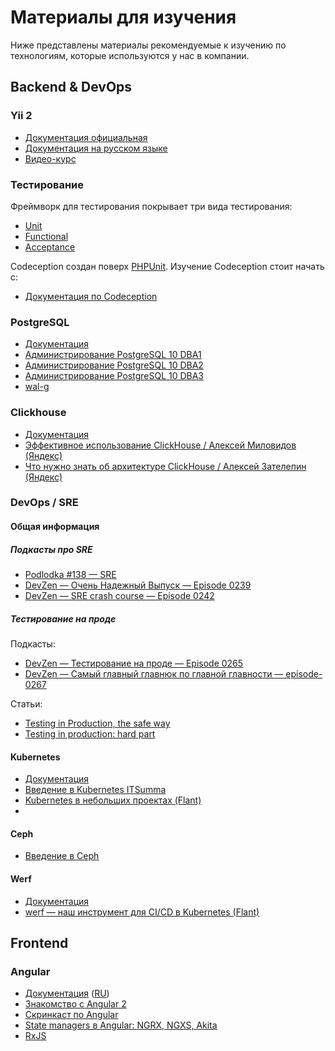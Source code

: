 # Материалы для изучения
Ниже представлены материалы рекомендуемые к изучению по технологиям, которые используются у нас в компании.

## Backend & DevOps
### Yii 2
- [Документация официальная](https://github.com/yiisoft/yii2/blob/master/docs/guide-ru/README.md)
- [Документация на русском языке](https://yiiframework.com.ua/ru/doc/guide/2/)
- [Видео-курс](https://www.youtube.com/watch?v=B1Q44OKh5YA&list=PLSdH7dYnlGYht0eGi9-14X87hrSl9plCc)

### Тестирование
Фреймворк для тестирования покрывает три вида тестирования:
- [Unit](https://codeception.com/docs/05-UnitTests)
- [Functional](https://codeception.com/docs/04-FunctionalTests)
- [Acceptance](https://codeception.com/docs/03-AcceptanceTests)

Codeception создан поверх [PHPUnit](https://phpunit.de/). 
Изучение Codeception стоит начать с:
- [Документация по Codeception](https://codeception.com/docs/01-Introduction)


### PostgreSQL
- [Документация](https://postgrespro.ru/docs)
- [Администрирование PostgreSQL 10 DBA1](https://www.youtube.com/watch?v=mXA861YV7Us&list=PLaFqU3KCWw6JhHBp07QSu9uE8zahhKnTn)
- [Администрирование PostgreSQL 10 DBA2](https://www.youtube.com/watch?v=UihLzyr2o2g&list=PLaFqU3KCWw6KycrRthIC6mESoLLQen1k6)
- [Администрирование PostgreSQL 10 DBA3](https://www.youtube.com/watch?v=V6xYnuK-7PU&list=PLaFqU3KCWw6KEakTSrRWrekNI-z9U1ypF)
- [wal-g](https://github.com/wal-g/wal-g)


### Clickhouse
- [Документация](https://clickhouse.yandex/docs/ru/)
- [Эффективное использование ClickHouse / Алексей Миловидов (Яндекс)](https://www.youtube.com/watch?v=Ac2C2G2g8Cg)
- [Что нужно знать об архитектуре ClickHouse / Алексей Зателепин (Яндекс)](https://www.youtube.com/watch?v=PLMSA_gDdyM)

### DevOps / SRE

#### Общая информация
##### Подкасты про SRE
- [Podlodka #138 — SRE](http://podlodka.io/138)
- [DevZen — Очень Надежный Выпуск — Episode 0239](https://devzen.ru/episode-0239/)
- [DevZen — SRE crash course — Episode 0242](https://devzen.ru/episode-0242/)

##### Тестирование на проде
Подкасты:
- [DevZen — Тестирование на проде — Episode 0265](https://devzen.ru/episode-0265/)
- [DevZen — Самый главный главнюк по главной главности — episode-0267](https://devzen.ru/episode-0267/)

Статьи:
- [Testing in Production, the safe way](https://medium.com/@copyconstruct/testing-in-production-the-safe-way-18ca102d0ef10)
- [Testing in production: hard part](https://medium.com/@copyconstruct/testing-in-production-the-hard-parts-3f06cefaf592)


#### Kubernetes
- [Документация](https://kubernetes.io/docs/home/)
- [Введение в Kubernetes ITSumma](https://www.youtube.com/watch?v=Qmac8MNlhmg&list=PLVSuF-7tjVUgPSW-YAhrGjnShRsW9gA7_)
- [Kubernetes в небольших проектах (Flant)](https://www.youtube.com/watch?v=CgCLPYJRxbU)
- 
#### Ceph
- [Введение в Ceph](https://www.youtube.com/watch?v=V6xYnuK-7PU&list=PLaFqU3KCWw6KEakTSrRWrekNI-z9U1ypF)

#### Werf
- [Документация](https://werf.io/documentation/)
- [werf — наш инструмент для CI/CD в Kubernetes (Flant)](https://www.youtube.com/watch?v=cK3ackGUTLw)


## Frontend

### Angular
- [Документация](https://angular.io/docs) ([RU](https://metanit.com/web/angular2/1.1.php))
- [Знакомство с Angular 2](https://www.youtube.com/watch?v=t3KH5LXHi0s&list=PLqHlAwsJRxANlSuRSgldPWsbNkPqVBeFp)
- [Скринкаст по Angular](https://www.youtube.com/watch?v=Gl4IT4JpP4o&list=PLDyvV36pndZF-vwsVB48ivZyNJ4ETBKNY)
- [State managers в Angular: NGRX, NGXS, Akita](https://www.youtube.com/watch?v=sxN5hmb2hdU)
- [RxJS](https://www.youtube.com/watch?v=3rEDHnqn-Cw)

